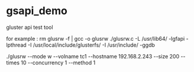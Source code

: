 # gsapi_demo
gluster api test tool

for example :
rm glusrw -f | gcc -o glusrw ./glusrw.c -L /usr/lib64/ -lgfapi -lpthread -I /usr/local/include/glusterfs/ -I /usr/include/  -ggdb

  ./glusrw --mode w --volname tc1 --hostname 192.168.2.243 --size 200 --times 10 --concurrency 1 --method 1
